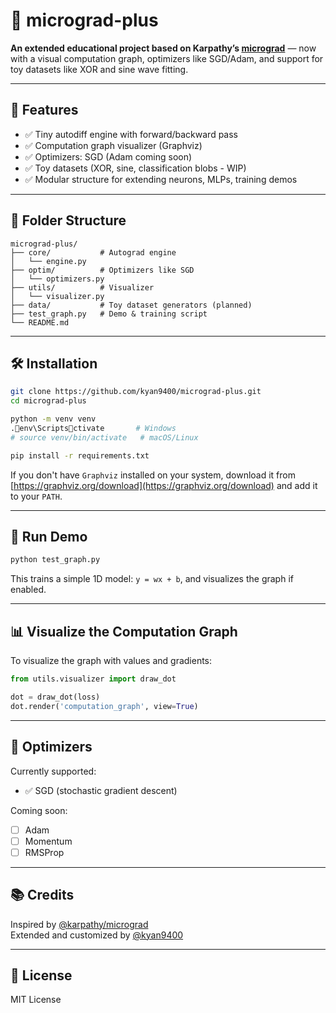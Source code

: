 # 🧠 micrograd-plus

**An extended educational project based on Karpathy’s [micrograd](https://github.com/karpathy/micrograd)** — now with a visual computation graph, optimizers like SGD/Adam, and support for toy datasets like XOR and sine wave fitting.

---

## 🚀 Features

- ✅ Tiny autodiff engine with forward/backward pass
- ✅ Computation graph visualizer (Graphviz)
- ✅ Optimizers: SGD (Adam coming soon)
- ✅ Toy datasets (XOR, sine, classification blobs - WIP)
- ✅ Modular structure for extending neurons, MLPs, training demos

---

## 📁 Folder Structure

```
micrograd-plus/
├── core/           # Autograd engine
│   └── engine.py
├── optim/          # Optimizers like SGD
│   └── optimizers.py
├── utils/          # Visualizer
│   └── visualizer.py
├── data/           # Toy dataset generators (planned)
├── test_graph.py   # Demo & training script
└── README.md
```

---

## 🛠 Installation

```bash
git clone https://github.com/kyan9400/micrograd-plus.git
cd micrograd-plus

python -m venv venv
.env\Scriptsctivate       # Windows
# source venv/bin/activate   # macOS/Linux

pip install -r requirements.txt
```

If you don't have `Graphviz` installed on your system, download it from [https://graphviz.org/download](https://graphviz.org/download) and add it to your `PATH`.

---

## 🧪 Run Demo

```bash
python test_graph.py
```

This trains a simple 1D model: `y = wx + b`, and visualizes the graph if enabled.

---

## 📊 Visualize the Computation Graph

To visualize the graph with values and gradients:

```python
from utils.visualizer import draw_dot

dot = draw_dot(loss)
dot.render('computation_graph', view=True)
```

---

## 🔄 Optimizers

Currently supported:
- ✅ SGD (stochastic gradient descent)

Coming soon:
- [ ] Adam
- [ ] Momentum
- [ ] RMSProp

---

## 📚 Credits

Inspired by [@karpathy/micrograd](https://github.com/karpathy/micrograd)  
Extended and customized by [@kyan9400](https://github.com/kyan9400)

---

## 📌 License

MIT License
